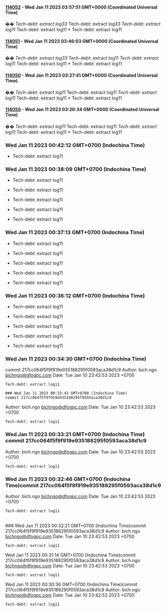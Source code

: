 
#### [114052](https://dfoglobal.visualstudio.com/DFO/_build/results?buildId=114052&view=results) - Wed Jan 11 2023 03:57:51 GMT+0000 (Coordinated Universal Time)
��*   T e c h - d e b t :   e x t r a c t   l o g 3 3  
    
 *   T e c h - d e b t :   e x t r a c t   l o g 3 3  
    
 *   T e c h - d e b t :   e x t r a c t   l o g 1 1  
    
 *   T e c h - d e b t :   e x t r a c t   l o g 1 1  
    
 *   T e c h - d e b t :   e x t r a c t   l o g 1 1  
    
 

#### [114051](https://dfoglobal.visualstudio.com/DFO/_build/results?buildId=114051&view=results) - Wed Jan 11 2023 03:46:03 GMT+0000 (Coordinated Universal Time)
��*   T e c h - d e b t :   e x t r a c t   l o g 3 3  
    
 *   T e c h - d e b t :   e x t r a c t   l o g 1 1  
    
 *   T e c h - d e b t :   e x t r a c t   l o g 1 1  
    
 *   T e c h - d e b t :   e x t r a c t   l o g 1 1  
    
 *   T e c h - d e b t :   e x t r a c t   l o g 1 1  
    
 

#### [114050](https://dfoglobal.visualstudio.com/DFO/_build/results?buildId=114050&view=results) - Wed Jan 11 2023 03:27:41 GMT+0000 (Coordinated Universal Time)
��*   T e c h - d e b t :   e x t r a c t   l o g 1 1  
    
 *   T e c h - d e b t :   e x t r a c t   l o g 1 1  
    
 *   T e c h - d e b t :   e x t r a c t   l o g 1 1  
    
 *   T e c h - d e b t :   e x t r a c t   l o g 1 1  
    
 *   T e c h - d e b t :   e x t r a c t   l o g 1 1  
    
 

#### [114050](https://dfoglobal.visualstudio.com/DFO/_build/results?buildId=114050&view=results) - Wed Jan 11 2023 03:26:34 GMT+0000 (Coordinated Universal Time)
��*   T e c h - d e b t :   e x t r a c t   l o g 1 1  
    
 *   T e c h - d e b t :   e x t r a c t   l o g 1 1  
    
 *   T e c h - d e b t :   e x t r a c t   l o g 1 1  
    
 *   T e c h - d e b t :   e x t r a c t   l o g 1 1  
    
 *   T e c h - d e b t :   e x t r a c t   l o g 1 1  
    
 

 ### Wed Jan 11 2023 00:42:12 GMT+0700 (Indochina Time) 

 * Tech-debt: extract log11


 ### Wed Jan 11 2023 00:38:09 GMT+0700 (Indochina Time) 
* Tech-debt: extract log11

* Tech-debt: extract log11

* Tech-debt: extract log11

* Tech-debt: extract log11

* Tech-debt: extract log11


 ### Wed Jan 11 2023 00:37:13 GMT+0700 (Indochina Time) 
* Tech-debt: extract log11

* Tech-debt: extract log11

* Tech-debt: extract log11

* Tech-debt: extract log11

* Tech-debt: extract log11


 ### Wed Jan 11 2023 00:36:12 GMT+0700 (Indochina Time) 
* Tech-debt: extract log11

* Tech-debt: extract log11

* Tech-debt: extract log11

* Tech-debt: extract log11

* Tech-debt: extract log11


 ### Wed Jan 11 2023 00:34:30 GMT+0700 (Indochina Time) 
commit 217cc064f5f9f919e935188295f0593aca38d1c9
Author: bich.ngo <bichngo@dfogpc.com>
Date:   Tue Jan 10 23:42:53 2023 +0700

    Tech-debt: extract log11

    ### Wed Jan 11 2023 00:33:43 GMT+0700 (Indochina Time) 
    commit 217cc064f5f9f919e935188295f0593aca38d1c9
Author: bich.ngo <bichngo@dfogpc.com>
Date:   Tue Jan 10 23:42:53 2023 +0700

    Tech-debt: extract log11
### Wed Jan 11 2023 00:33:21 GMT+0700 (Indochina Time) <br>commit 217cc064f5f9f919e935188295f0593aca38d1c9
Author: bich.ngo <bichngo@dfogpc.com>
Date:   Tue Jan 10 23:42:53 2023 +0700

    Tech-debt: extract log11
### Wed Jan 11 2023 00:32:46 GMT+0700 (Indochina Time)commit 217cc064f5f9f919e935188295f0593aca38d1c9
Author: bich.ngo <bichngo@dfogpc.com>
Date:   Tue Jan 10 23:42:53 2023 +0700

    Tech-debt: extract log11
<br> ### Wed Jan 11 2023 00:32:21 GMT+0700 (Indochina Time)commit 217cc064f5f9f919e935188295f0593aca38d1c9
Author: bich.ngo <bichngo@dfogpc.com>
Date:   Tue Jan 10 23:42:53 2023 +0700

    Tech-debt: extract log11
Wed Jan 11 2023 00:31:14 GMT+0700 (Indochina Time)commit 217cc064f5f9f919e935188295f0593aca38d1c9
Author: bich.ngo <bichngo@dfogpc.com>
Date:   Tue Jan 10 23:42:53 2023 +0700

    Tech-debt: extract log11
Wed Jan 11 2023 00:30:36 GMT+0700 (Indochina Time)commit 217cc064f5f9f919e935188295f0593aca38d1c9
Author: bich.ngo <bichngo@dfogpc.com>
Date:   Tue Jan 10 23:42:53 2023 +0700

    Tech-debt: extract log11




